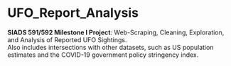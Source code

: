 # UFO_Report_Analysis  
**SIADS 591/592 Milestone I Project**: Web-Scraping, Cleaning, Exploration, and Analysis of Reported UFO Sightings.  
Also includes intersections with other datasets, such as US population estimates and the COVID-19 government policy stringency index.  
